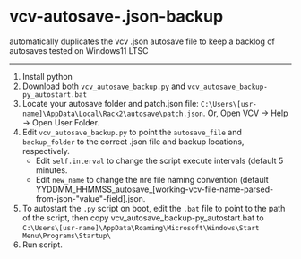 # vcv-autosave-.json-backup
automatically duplicates the vcv .json autosave file to keep a backlog of autosaves 
tested on Windows11 LTSC

---

1. Install python
2. Download both `vcv_autosave_backup.py` and `vcv_autosave_backup-py_autostart.bat`
3. Locate your autosave folder and patch.json file: `C:\Users\[usr-name]\AppData\Local\Rack2\autosave\patch.json`. Or, Open VCV -> Help -> Open User Folder.
4. Edit `vcv_autosave_backup.py` to point the `autosave_file` and `backup_folder` to the correct .json file and backup locations, respectively.
   * Edit `self.interval` to change the script execute intervals (default 5 minutes.
   * Edit `new_name` to change the nre file naming convention (default YYDDMM_HHMMSS_autosave_[working-vcv-file-name-parsed-from-json-"value"-field].json.
6. To autostart the `.py` script on boot, edit the `.bat` file to point to the path of the script, then copy vcv_autosave_backup-py_autostart.bat to `C:\Users\[usr-name]\AppData\Roaming\Microsoft\Windows\Start Menu\Programs\Startup\`
7. Run script.
